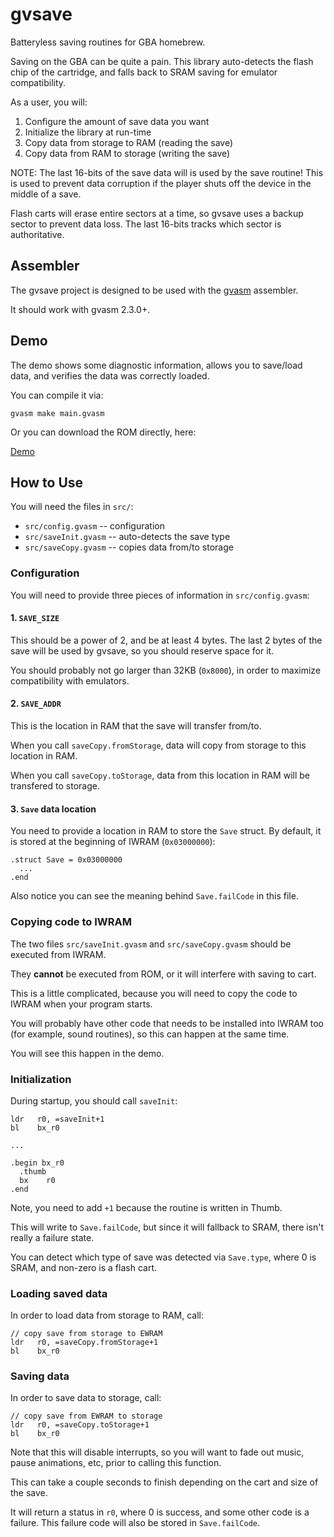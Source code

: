 gvsave
======

Batteryless saving routines for GBA homebrew.

Saving on the GBA can be quite a pain.  This library auto-detects the flash chip of the cartridge,
and falls back to SRAM saving for emulator compatibility.

As a user, you will:

1. Configure the amount of save data you want
2. Initialize the library at run-time
3. Copy data from storage to RAM (reading the save)
4. Copy data from RAM to storage (writing the save)

NOTE: The last 16-bits of the save data will is used by the save routine! This is used to prevent
data corruption if the player shuts off the device in the middle of a save.

Flash carts will erase entire sectors at a time, so gvsave uses a backup sector to prevent data
loss. The last 16-bits tracks which sector is authoritative.

Assembler
---------

The gvsave project is designed to be used with the [gvasm](https://github.com/velipso/gvasm)
assembler.

It should work with gvasm 2.3.0+.

Demo
----

The demo shows some diagnostic information, allows you to save/load data, and verifies the data was
correctly loaded.

You can compile it via:

```
gvasm make main.gvasm
```

Or you can download the ROM directly, here:

[Demo](./main.gba)

How to Use
----------

You will need the files in `src/`:

* `src/config.gvasm` -- configuration
* `src/saveInit.gvasm` -- auto-detects the save type
* `src/saveCopy.gvasm` -- copies data from/to storage

### Configuration

You will need to provide three pieces of information in `src/config.gvasm`:

#### 1. `SAVE_SIZE`

This should be a power of 2, and be at least 4 bytes.  The last 2 bytes of the save will be used by
gvsave, so you should reserve space for it.

You should probably not go larger than 32KB (`0x8000`), in order to maximize compatibility with
emulators.

#### 2. `SAVE_ADDR`

This is the location in RAM that the save will transfer from/to.

When you call `saveCopy.fromStorage`, data will copy from storage to this location in RAM.

When you call `saveCopy.toStorage`, data from this location in RAM will be transfered to storage.

#### 3. `Save` data location

You need to provide a location in RAM to store the `Save` struct. By default, it is stored at the
beginning of IWRAM (`0x03000000`):

```
.struct Save = 0x03000000
  ...
.end
```

Also notice you can see the meaning behind `Save.failCode` in this file.

### Copying code to IWRAM

The two files `src/saveInit.gvasm` and `src/saveCopy.gvasm` should be executed from IWRAM.

They **cannot** be executed from ROM, or it will interfere with saving to cart.

This is a little complicated, because you will need to copy the code to IWRAM when your program
starts.

You will probably have other code that needs to be installed into IWRAM too (for example, sound
routines), so this can happen at the same time.

You will see this happen in the demo.

### Initialization

During startup, you should call `saveInit`:

```
ldr   r0, =saveInit+1
bl    bx_r0

...

.begin bx_r0
  .thumb
  bx    r0
.end
```

Note, you need to add `+1` because the routine is written in Thumb.

This will write to `Save.failCode`, but since it will fallback to SRAM, there isn't really a
failure state.

You can detect which type of save was detected via `Save.type`, where 0 is SRAM, and non-zero is
a flash cart.

### Loading saved data

In order to load data from storage to RAM, call:

```
// copy save from storage to EWRAM
ldr   r0, =saveCopy.fromStorage+1
bl    bx_r0
```

### Saving data

In order to save data to storage, call:

```
// copy save from EWRAM to storage
ldr   r0, =saveCopy.toStorage+1
bl    bx_r0
```

Note that this will disable interrupts, so you will want to fade out music, pause animations, etc,
prior to calling this function.

This can take a couple seconds to finish depending on the cart and size of the save.

It will return a status in `r0`, where 0 is success, and some other code is a failure. This
failure code will also be stored in `Save.failCode`.
